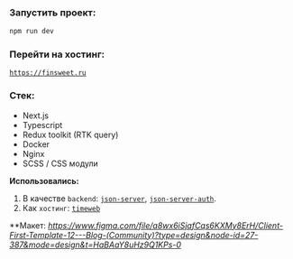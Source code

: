 ### Запустить проект:

```sh
npm run dev
```

### Перейти на хостинг:

[`https://finsweet.ru`](https://finsweet.ru)

### Стек:
- Next.js
- Typescript
- Redux toolkit (RTK query)
- Docker
- Nginx
- SCSS / CSS модули

**Использовались:**

1. В качестве `backend`: [`json-server`](https://www.npmjs.com/package/json-server), [`json-server-auth`](https://www.npmjs.com/package/json-server-auth).
2. Как `хостинг`: [`timeweb`](https://www.timeweb.cloud)

**Макет: *https://www.figma.com/file/a8wx6iSjafCqs6KXMy8ErH/Client-First-Template-12---Blog-(Community)?type=design&node-id=27-387&mode=design&t=HaBAaY8uHz9Q1KPs-0*
